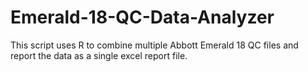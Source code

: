 # Emerald-18-QC-Data-Analyzer
This script uses R to combine multiple Abbott Emerald 18 QC files and report the data as a single excel report file.
